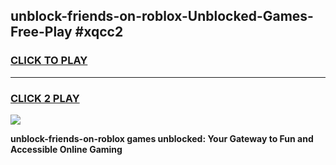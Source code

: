 
## unblock-friends-on-roblox-Unblocked-Games-Free-Play #xqcc2
<h3>
<a href="https://us.freeplayer.one?title=unblock-friends-on-roblox&ref=9M">CLICK TO PLAY</a></h3>
<hr>

<h3>
<a href="https://us.freeplayer.one?title=unblock-friends-on-roblox&ref=9M">CLICK 2 PLAY</a>
  
</h3>

<a href="https://us.freeplayer.one?title=unblock-friends-on-roblox&ref=9M"><img src="https://clearcache.store/games.png"></a>


**unblock-friends-on-roblox games unblocked: Your Gateway to Fun and Accessible Online Gaming**
